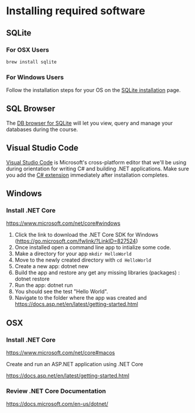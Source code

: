 # Installing required software

## SQLite

### For OSX Users

```sh
brew install sqlite
```

### For Windows Users

Follow the installation steps for your OS on the [SQLite installation](https://www.tutorialspoint.com/sqlite/sqlite_installation.htm) page.

## SQL Browser

The [DB browser for SQLite](http://sqlitebrowser.org/) will let you view, query and manage your databases during the course.

## Visual Studio Code

[Visual Studio Code](https://code.visualstudio.com/download) is Microsoft's cross-platform editor that we'll be using during orientation for writing C# and building .NET applications. Make sure you add the [C# extension](https://code.visualstudio.com/Docs/languages/csharp) immediately after installation completes.

## Windows

### Install .NET Core

https://www.microsoft.com/net/core#windows

  1. Click the link to download the .NET Core SDK for Windows (https://go.microsoft.com/fwlink/?LinkID=827524)
  1. Once installed open a command line app to intialize some code.
  1. Make a directory for your app `mkdir HelloWorld`
  1. Move to the newly created directory with `cd HelloWorld`
  1. Create a new app: dotnet new
  1. Build the app and restore any get any missing libraries (packages) : dotnet restore
  1. Run the app: dotnet run
  1. You should see the test "Hello World".
  1. Navigate to the folder where the app was created and https://docs.asp.net/en/latest/getting-started.html

## OSX

### Install .NET Core

https://www.microsoft.com/net/core#macos

Create and run an ASP.NET application using .NET Core

https://docs.asp.net/en/latest/getting-started.html


### Review .NET Core Documentation

https://docs.microsoft.com/en-us/dotnet/
